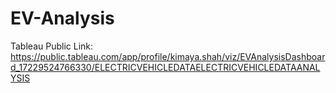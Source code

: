 # EV-Analysis

Tableau Public Link: https://public.tableau.com/app/profile/kimaya.shah/viz/EVAnalysisDashboard_17229524766330/ELECTRICVEHICLEDATAELECTRICVEHICLEDATAANALYSIS
